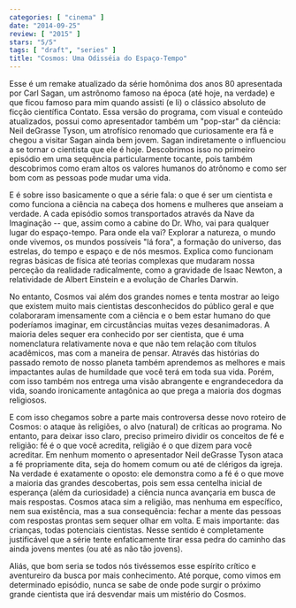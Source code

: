 ```yaml
---
categories: [ "cinema" ]
date: "2014-09-25"
review: [ "2015" ]
stars: "5/5"
tags: [ "draft", "series" ]
title: "Cosmos: Uma Odisséia do Espaço-Tempo"
---
```

Esse é um remake atualizado da série homônima dos anos 80 apresentada
por Carl Sagan, um astrônomo famoso na época (até hoje, na verdade)
e que ficou famoso para mim quando assisti (e li) o clássico absoluto
de ficção científica Contato. Essa versão do programa, com visual e
conteúdo atualizados, possui como apresentador também um "pop-star" da
ciência: Neil deGrasse Tyson, um atrofísico renomado que curiosamente
era fã e chegou a visitar Sagan ainda bem jovem. Sagan indiretamente o
influenciou a se tornar o cientista que ele é hoje. Descobrimos isso
no primeiro episódio em uma sequência particularmente tocante, pois
também descobrimos como eram altos os valores humanos do atrônomo e
como ser bom com as pessoas pode mudar uma vida.

E é sobre isso basicamente o que a série fala: o que é ser um cientista
e como funciona a ciência na cabeça dos homens e mulheres que anseiam
a verdade. A cada episódio somos transportados através da Nave da
Imaginação -- que, assim como a cabine do Dr. Who, vai para qualquer
lugar do espaço-tempo. Para onde ela vai? Explorar a natureza, o mundo
onde vivemos, os mundos possíveis "lá fora", a formação do universo,
das estrelas, do tempo e espaço e de nós mesmos. Explica como funcionam
regras básicas de física até teorias complexas que mudaram nossa
perceção da realidade radicalmente, como a gravidade de Isaac Newton,
a relatividade de Albert Einstein e a evolução de Charles Darwin.

No entanto, Cosmos vai além dos grandes nomes e tenta mostrar ao leigo
que existem muito mais cientistas desconhecidos do público geral e
que colaboraram imensamente com a ciência e o bem estar humano do que
poderíamos imaginar, em circustâncias muitas vezes desanimadoras. A
maioria deles sequer era conhecido por ser cientista, que é uma
nomenclatura relativamente nova e que não tem relação com títulos
acadêmicos, mas com a maneira de pensar. Através das histórias do
passado remoto de nosso planeta também aprendemos as melhores e mais
impactantes aulas de humildade que você terá em toda sua vida. Porém,
com isso também nos entrega uma visão abrangente e engrandecedora da
vida, soando ironicamente antagônica ao que prega a maioria dos dogmas
religiosos.

E com isso chegamos sobre a parte mais controversa desse novo roteiro
de Cosmos: o ataque às religiões, o alvo (natural) de críticas ao
programa. No entanto, para deixar isso claro, preciso primeiro dividir
os conceitos de fé e religião: fé é o que você acredita, religião
é o que dizem para você acreditar. Em nenhum momento o apresentador
Neil deGrasse Tyson ataca a fé propriamente dita, seja do homem comum
ou até de clérigos da igreja. Na verdade é exatamente o oposto: ele
demonstra como a fé é o que move a maioria das grandes descobertas,
pois sem essa centelha inicial de esperança (além da curiosidade)
a ciência nunca avançaria em busca de mais respostas. Cosmos ataca
sim a religião, mas nenhuma em específico, nem sua existência, mas a
sua consequência: fechar a mente das pessoas com respostas prontas sem
sequer olhar em volta. E mais importante: das crianças, todas potenciais
cientistas. Nesse sentido é completamente justificável que a série
tente enfaticamente tirar essa pedra do caminho das ainda jovens mentes
(ou até as não tão jovens).

Aliás, que bom seria se todos nós tivéssemos esse espírito crítico
e aventureiro da busca por mais conhecimento. Até porque, como vimos
em determinado episódio, nunca se sabe de onde pode surgir o próximo
grande cientista que irá desvendar mais um mistério do Cosmos.
